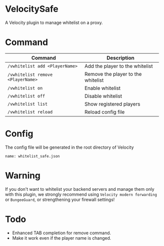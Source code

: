# VelocitySafe
A Velocity plugin to manage whitelist on a proxy.

# Command
| Command                           | Description                        |
|-----------------------------------|------------------------------------|
| `/vwhitelist add <PlayerName>`    | Add the player to the whitelist    |
| `/vwhitelist remove <PlayerName>` | Remove the player to the whitelist |
| `/vwhitelist on`                  | Enable whitelist                   |
| `/vwhitelist off`                 | Disable whitelist                  |
| `/vwhitelist list`                | Show registered players            |
| `/vwhitelist reload`              | Reload config file                 |

# Config
The config file will be generated in the root directory of Velocity

`name: whitelist_safe.json`

# Warning
If you don't want to whitelist your backend servers and manage them only with this plugin,
we strongly recommend using `Velocity modern forwarding` or `BungeeGuard`, or strengthening your firewall settings!

# Todo
- Enhanced TAB completion for remove command.
- Make it work even if the player name is changed.